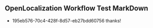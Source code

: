 ## OpenLocalization Workflow Test MarkDown
* 195eb576-70c4-428f-8d57-eb27bdd60756 thanks!

<!--HONumber=Aug16_HO3-->


